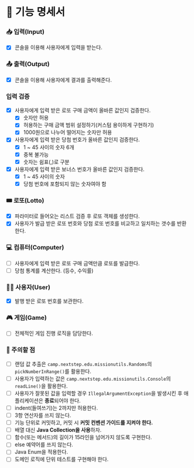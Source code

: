 # 📝 기능 명세서

### 📥 입력(Input)

- [x] 콘솔을 이용해 사용자에게 입력을 받는다.

### 📤 출력(Output)

- [x] 콘솔을 이용해 사용자에게 결과를 출력해준다.

### 입력 검증

- [x] 사용자에게 입력 받은 로또 구매 금액이 올바른 값인지 겁증한다.
    - [x] 숫자만 허용
    - [x] 허용하는 구매 금액 범위 설정하기(커스텀 용이하게 구현하기)
    - [x] 1000원으로 나누어 떨어지는 숫자만 허용
- [x] 사용자에게 입력 받은 당첨 번호가 올바른 값인지 검증한다.
    - [x] 1 ~ 45 사이의 숫자 6개
    - [x] 중복 불가능
    - [x] 숫자는 쉼표(,)로 구분
- [x] 사용자에게 입력 받은 보너스 번호가 올바른 값인지 검증한다.
    - [x] 1 ~ 45 사이의 숫자
    - [x] 당첨 번호에 포함되지 않는 숫자여야 함

### 🎟 로또(Lotto)

- [x] 파라미터로 들어오는 리스트 검증 후 로또 객체를 생성한다.
- [x] 사용자가 발급 받은 로또 번호와 당첨 로또 번호를 비교하고 일치하는 갯수를 반환한다.

### 💻 컴퓨터(Computer)

- [ ] 사용자에게 입력 받은 로또 구매 금액만큼 로또를 발급한다.
- [ ] 당첨 통계를 계산한다. (등수, 수익률)

### 👨‍💼 사용자(User)

- [x] 발행 받은 로또 번호를 보관한다.

### 🎮 게임(Game)

- [ ] 전체적인 게임 진행 로직을 담당한다.

### 🚨 주의할 점

- [ ] 랜덤 값 추출은 ```camp.nextstep.edu.missionutils.Randoms```의 ```pickNumberInRange()```를 활용한다.
- [ ] 사용자가 입력하는 값은 ```camp.nextstep.edu.missionutils.Console```의 ```readLine()```을 활용한다.
- [ ] 사용자가 잘못된 값을 입력할 경우 ```IllegalArgumentException```을 발생시킨 후 애플리케이션은 **종료**되어야 한다.
- [ ] indent(들여쓰기)는 2까지만 허용한다.
- [ ] 3항 연산자를 쓰지 않는다.
- [ ] 기능 단위로 커밋하고, 커밋 시 **커밋 컨벤션 가이드를 지켜야 한다.**
- [ ] 배열 대신 **Java Collection을 사용**하자.
- [ ] 함수(또는 메서드)의 길이가 15라인을 넘어가지 않도록 구현한다.
- [ ] else 예약어를 쓰지 않는다.
- [ ] Java Enum을 적용한다.
- [ ] 도메인 로직에 단위 테스트를 구현해야 한다.
